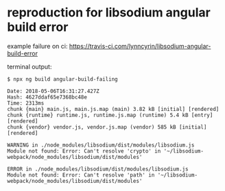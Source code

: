 # reproduction for libsodium angular build error

example failure on ci: https://travis-ci.com/lynncyrin/libsodium-angular-build-error

terminal output:

```
$ npx ng build angular-build-failing

Date: 2018-05-06T16:31:27.427Z
Hash: 4627ddaf65e7368bc48e
Time: 2313ms
chunk {main} main.js, main.js.map (main) 3.82 kB [initial] [rendered]
chunk {runtime} runtime.js, runtime.js.map (runtime) 5.4 kB [entry] [rendered]
chunk {vendor} vendor.js, vendor.js.map (vendor) 585 kB [initial] [rendered]

WARNING in ./node_modules/libsodium/dist/modules/libsodium.js
Module not found: Error: Can't resolve 'crypto' in '~/libsodium-webpack/node_modules/libsodium/dist/modules'

ERROR in ./node_modules/libsodium/dist/modules/libsodium.js
Module not found: Error: Can't resolve 'path' in '~/libsodium-webpack/node_modules/libsodium/dist/modules'
```
